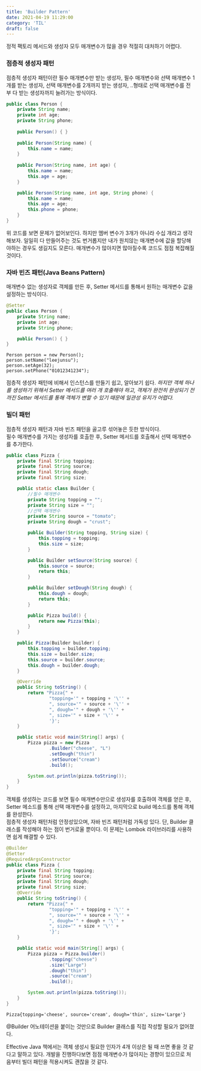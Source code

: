 ```yaml
---
title: 'Builder Pattern'
date: 2021-04-19 11:29:00
category: 'TIL'
draft: false
---
```

정적 팩토리 메서드와 생성자 모두 매개변수가 많을 경우 적절히 대처하기 어렵다. 

### 점층적 생성자 패턴
점층적 생성자 패턴이란 필수 매개변수만 받는 생성자, 필수 매개변수와 선택 매개변수 1개를 받는 생성자, 선택 매개변수를 2개까지 받는 생성자, ..형태로 선택 매개변수를 전부 다 받는 생성자까지 늘려가는 방식이다.

```java
public class Person {
    private String name;
    private int age;
    private String phone;
    
    public Person() { }
    
    public Person(String name) {
        this.name = name;
    }
    
    public Person(String name, int age) {
        this.name = name;
        this.age = age;
    }

    public Person(String name, int age, String phone) {
        this.name = name;
        this.age = age;
        this.phone = phone;
    }
}
```
위 코드를 보면 문제가 없어보인다. 하지만 멤버 변수가 3개가 아니라 수십 개라고 생각해보자. 일일히 다 만들어주는 것도 번거롭지만 내가 원치않는 매개변수에 값을 할당해야하는 경우도 생길지도 모른다.
매개변수가 많아지면 많아질수록 코드도 점점 복잡해질 것이다.

### 자바 빈즈 패턴(Java Beans Pattern)
매개변수 없는 생성자로 객체를 만든 후, Setter 메서드를 통해서 원하는 매개변수 값을 설정하는 방식이다.

```java
@Setter
public class Person {
    private String name;
    private int age;
    private String phone;

    public Person() { }
}
```
```text
Person person = new Person();
person.setName("leejunsu");
person.setAge(32);
person.setPhone("01012341234");
```
점층적 생성자 패턴에 비해서 인스턴스를 만들기 쉽고, 알아보기 쉽다.
_하지만 객체 하나를 생성하기 위해서 Setter 메서드를 여러 개 호출해야 하고, 객체가 완전히 완성되기 전까진 Setter 메서드를 통해 객체가 변할 수 있기 때문에 일관성 유지가 어렵다._

### 빌더 패턴
점층적 생성자 패턴과 자바 빈즈 패턴을 골고루 섞어놓은 듯한 방식이다.  
필수 매개변수를 가지는 생성자를 호출한 후, Setter 메서드를 호출해서 선택 매개변수를 추가한다.
```java
public class Pizza {
    private final String topping;
    private final String source;
    private final String dough;
    private final String size;

    public static class Builder {
        //필수 매개변수
        private String topping = "";
        private String size = "";
        //선택 매개변수
        private String source = "tomato";
        private String dough = "crust";

        public Builder(String topping, String size) {
            this.topping = topping;
            this.size = size;
        }

        public Builder setSource(String source) {
            this.source = source;
            return this;
        }

        public Builder setDough(String dough) {
            this.dough = dough;
            return this;
        }

        public Pizza build() {
            return new Pizza(this);
        }
    }

    public Pizza(Builder builder) {
        this.topping = builder.topping;
        this.size = builder.size;
        this.source = builder.source;
        this.dough = builder.dough;
    }

    @Override
    public String toString() {
        return "Pizza{" +
                "topping='" + topping + '\'' +
                ", source='" + source + '\'' +
                ", dough='" + dough + '\'' +
                ", size='" + size + '\'' +
                '}';
    }

    public static void main(String[] args) {
        Pizza pizza = new Pizza
                .Builder("cheese", "L")
                .setDough("thin")
                .setSource("cream")
                .build();

        System.out.println(pizza.toString());
    }
}
```
객체를 생성하는 코드를 보면 필수 매개변수만으로 생성자를 호출하여 객체를 얻은 후, Setter 메소드를 통해 선택 매개변수를 설정하고, 마지막으로 build 메소드를 통해 객체를 완성한다.  
점층적 생성자 패턴처럼 안정성있으며, 자바 빈즈 패턴처럼 가독성 있다. 단, Builder 클래스를 작성해야 하는 점이 번거로울 뿐이다. 
이 문제는 Lombok 라이브러리를 사용하면 쉽게 해결할 수 있다. 
```java
@Builder
@Setter
@RequiredArgsConstructor
public class Pizza {
    private final String topping;
    private final String source;
    private final String dough;
    private final String size;
    @Override
    public String toString() {
        return "Pizza{" +
                "topping='" + topping + '\'' +
                ", source='" + source + '\'' +
                ", dough='" + dough + '\'' +
                ", size='" + size + '\'' +
                '}';
    }

    public static void main(String[] args) {
        Pizza pizza = Pizza.builder()
                .topping("cheese")
                .size("Large")
                .dough("thin")
                .source("cream")
                .build();

        System.out.println(pizza.toString());
    }
}
```
```text
Pizza{topping='cheese', source='cream', dough='thin', size='Large'}
```
@Builder 어노테이션을 붙이는 것만으로 Builder 클래스를 직접 작성할 필요가 없어졌다. 

Effective Java 책에서는 객체 생성시 필요한 인자가 4개 이상은 될 때 쓰면 좋을 것 같다고 말하고 있다.
개발을 진행하다보면 점점 매개변수가 많아지는 경향이 있으므로 처음부터 빌더 패턴을 적용시켜도 괜찮을 것 같다.